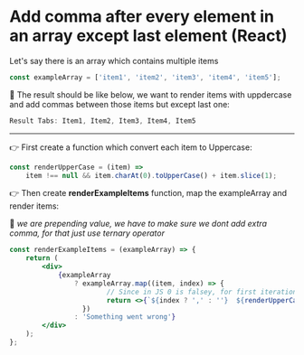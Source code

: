 # Add comma after every element in an array except last element (React)

Let's say there is an array which contains multiple items

```jsx
const exampleArray = ['item1', 'item2', 'item3', 'item4', 'item5'];
```

🦋 The result should be like below, we want to render items with uppdercase and add commas between those items but except last one:

```jsx
Result Tabs: Item1, Item2, Item3, Item4, Item5
```

<hr />

👉 First create a function which convert each item to Uppercase:

```jsx
const renderUpperCase = (item) =>
	item !== null && item.charAt(0).toUpperCase() + item.slice(1);
```

👉 Then create **renderExampleItems** function, map the exampleArray and render items:

🌸 _we are prepending value, we have to make sure we dont add extra comma, for that just use ternary operator_

```jsx
const renderExampleItems = (exampleArray) => {
	return (
		<div>
			{exampleArray
				? exampleArray.map((item, index) => {
						// Since in JS 0 is falsey, for first iteration, nothing will be added
						return <>{`${index ? ',' : ''}  ${renderUpperCase(item)}`}</>;
				  })
				: 'Something went wrong'}
		</div>
	);
};
```
